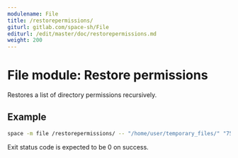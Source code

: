 ```yaml
---
modulename: File
title: /restorepermissions/
giturl: gitlab.com/space-sh/File
editurl: /edit/master/doc/restorepermissions.md
weight: 200
---
```

# File module: Restore permissions

Restores a list of directory permissions recursively.  


## Example

```sh
space -m file /restorepermissions/ -- "/home/user/temporary_files/" "755"
```

Exit status code is expected to be 0 on success.
